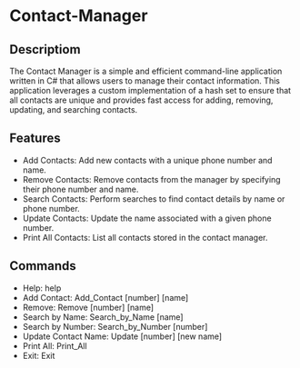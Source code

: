 # Contact-Manager

## Descriptiom
The Contact Manager is a simple and efficient command-line application written in C# that allows users to manage their contact information. This application leverages a custom implementation of a hash set to ensure that all contacts are unique and provides fast access for adding, removing, updating, and searching contacts.

## Features
  * Add Contacts: Add new contacts with a unique phone number and name.
  * Remove Contacts: Remove contacts from the manager by specifying their phone number and name.
  * Search Contacts: Perform searches to find contact details by name or phone number.
  * Update Contacts: Update the name associated with a given phone number.
  * Print All Contacts: List all contacts stored in the contact manager.

## Commands
  * Help: help
  * Add Contact: Add_Contact [number] [name]
  * Remove: Remove [number] [name]
  * Search by Name: Search_by_Name [name]
  * Search by Number: Search_by_Number [number]
  * Update Contact Name: Update [number] [new name]
  * Print All: Print_All
  * Exit: Exit
